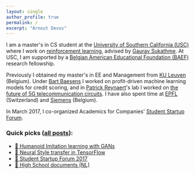 ```yaml
---
layout: single
author_profile: true
permalink: /
excerpt: "Arnout Devos"
---
```


I am a master's in CS student at the [University of Southern California (USC)](http://www.usc.edu) where I work on [reinforcement learning](https://uscresl.github.io/humanoid-gail/), advised by [Gaurav Sukathme](http://robotics.usc.edu/~gaurav/). At USC, I am supported by a [Belgian American Educational Foundation (BAEF)](http://www.baef.be) research fellowship.

Previously I obtained my master's in EE and Management from [KU Leuven](http://www.kuleuven.be) (Belgium). Under [Bart Baesens](https://feb.kuleuven.be/Bart.Baesens) I worked on profit-driven machine learning models for credit scoring, and in [Patrick Reynaert](http://homes.esat.kuleuven.be/~reynaert/)'s lab I worked on [the future of 5G telecommunication circuits](https://lirias.kuleuven.be/bitstream/123456789/555554/1/NORCAS_Arnout.pdf). I have also spent time at [EPFL](https://epfl.ch/) (Switzerland) and [Siemens](https://www.siemens.com/be/en/home.html) (Belgium).

In March 2017, I co-organized Academics for Companies' [Student Startup Forum](https://arnoutdevos.github.io/Student-Startup-Forum-2017/).

### Quick picks ([all posts](https://arnoutdevos.github.io/archive/)):
- [:runner: Humanoid Imitation learning with GANs](https://uscresl.github.io/humanoid-gail/)
- [:sunrise: Neural Style transfer in TensorFlow](https://arnoutdevos.github.io/A-Neural-Algorithm-of-Artistic-Style/)
- [:rocket: Student Startup Forum 2017](https://arnoutdevos.github.io/Student-Startup-Forum-2017/)
- [:school_satchel: High School documents (NL)](http://www.arnoutdevos.net/school.html)
